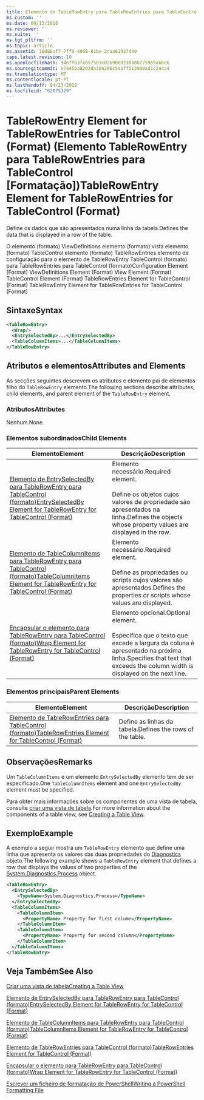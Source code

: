 ```yaml
---
title: Elemento de TableRowEntry para TableRowEntries para TableControl (formato) | Documentos da Microsoft
ms.custom: ''
ms.date: 09/13/2016
ms.reviewer: ''
ms.suite: ''
ms.tgt_pltfrm: ''
ms.topic: article
ms.assetid: 18d86af7-7ff9-4968-81be-2caa61937d49
caps.latest.revision: 10
ms.openlocfilehash: 946ffb3fe857503c02b9000238a86775969abbd6
ms.sourcegitcommit: e7445ba8203da304286c591ff513900ad1c244a4
ms.translationtype: MT
ms.contentlocale: pt-PT
ms.lasthandoff: 04/23/2019
ms.locfileid: "62075329"
---
```

# <a name="tablerowentry-element-for-tablerowentries-for-tablecontrol-format"></a><span data-ttu-id="f7658-102">TableRowEntry Element for TableRowEntries for TableControl (Format) (Elemento TableRowEntry para TableRowEntries para TableControl [Formatação])</span><span class="sxs-lookup"><span data-stu-id="f7658-102">TableRowEntry Element for TableRowEntries for TableControl (Format)</span></span>

<span data-ttu-id="f7658-103">Define os dados que são apresentados numa linha da tabela.</span><span class="sxs-lookup"><span data-stu-id="f7658-103">Defines the data that is displayed in a row of the table.</span></span>

<span data-ttu-id="f7658-104">O elemento (formato) ViewDefinitions elemento (formato) vista elemento (formato) TableControl elemento (formato) TableRowEntries elemento de configuração para o elemento de TableRowEntry TableControl (formato) para TableRowEntries para TableControl (formato)</span><span class="sxs-lookup"><span data-stu-id="f7658-104">Configuration Element (Format) ViewDefinitions Element (Format) View Element (Format) TableControl Element (Format) TableRowEntries Element for TableControl (Format) TableRowEntry Element for TableRowEntries for TableControl (Format)</span></span>

## <a name="syntax"></a><span data-ttu-id="f7658-105">Sintaxe</span><span class="sxs-lookup"><span data-stu-id="f7658-105">Syntax</span></span>

```xml
<TableRowEntry>
  <Wrap/>
  <EntrySelectedBy>...</EntrySelectedBy>
  <TableColumnItems>...</TableColumnItems>
</TableRowEntry>
```

## <a name="attributes-and-elements"></a><span data-ttu-id="f7658-106">Atributos e elementos</span><span class="sxs-lookup"><span data-stu-id="f7658-106">Attributes and Elements</span></span>

<span data-ttu-id="f7658-107">As secções seguintes descrevem os atributos e elemento pai de elementos filho do `TableRowEntry` elemento.</span><span class="sxs-lookup"><span data-stu-id="f7658-107">The following sections describe attributes, child elements, and parent element of the `TableRowEntry` element.</span></span>

### <a name="attributes"></a><span data-ttu-id="f7658-108">Atributos</span><span class="sxs-lookup"><span data-stu-id="f7658-108">Attributes</span></span>

<span data-ttu-id="f7658-109">Nenhum.</span><span class="sxs-lookup"><span data-stu-id="f7658-109">None.</span></span>

### <a name="child-elements"></a><span data-ttu-id="f7658-110">Elementos subordinados</span><span class="sxs-lookup"><span data-stu-id="f7658-110">Child Elements</span></span>

|<span data-ttu-id="f7658-111">Elemento</span><span class="sxs-lookup"><span data-stu-id="f7658-111">Element</span></span>|<span data-ttu-id="f7658-112">Descrição</span><span class="sxs-lookup"><span data-stu-id="f7658-112">Description</span></span>|
|-------------|-----------------|
|[<span data-ttu-id="f7658-113">Elemento de EntrySelectedBy para TableRowEntry para TableControl (formato)</span><span class="sxs-lookup"><span data-stu-id="f7658-113">EntrySelectedBy Element for TableRowEntry for TableControl (Format)</span></span>](./entryselectedby-element-for-tablerowentry-for-tablecontrol-format.md)|<span data-ttu-id="f7658-114">Elemento necessário.</span><span class="sxs-lookup"><span data-stu-id="f7658-114">Required element.</span></span><br /><br /> <span data-ttu-id="f7658-115">Define os objetos cujos valores de propriedade são apresentados na linha.</span><span class="sxs-lookup"><span data-stu-id="f7658-115">Defines the objects whose property values are displayed in the row.</span></span>|
|[<span data-ttu-id="f7658-116">Elemento de TableColumnItems para TableRowEntry para TableControl (formato)</span><span class="sxs-lookup"><span data-stu-id="f7658-116">TableColumnItems Element for TableRowEntry for TableControl (Format)</span></span>](./tablecolumnitems-element-for-tablerowentry-for-tablecontrol-format.md)|<span data-ttu-id="f7658-117">Elemento necessário.</span><span class="sxs-lookup"><span data-stu-id="f7658-117">Required element.</span></span><br /><br /> <span data-ttu-id="f7658-118">Define as propriedades ou scripts cujos valores são apresentados.</span><span class="sxs-lookup"><span data-stu-id="f7658-118">Defines the properties or scripts whose values are displayed.</span></span>|
|[<span data-ttu-id="f7658-119">Encapsular o elemento para TableRowEntry para TableControl (formato)</span><span class="sxs-lookup"><span data-stu-id="f7658-119">Wrap Element for TableRowEntry for TableControl (Format)</span></span>](./wrap-element-for-tablerowentry-for-tablecontrol-format.md)|<span data-ttu-id="f7658-120">Elemento opcional.</span><span class="sxs-lookup"><span data-stu-id="f7658-120">Optional element.</span></span><br /><br /> <span data-ttu-id="f7658-121">Especifica que o texto que excede a largura da coluna é apresentado na próxima linha.</span><span class="sxs-lookup"><span data-stu-id="f7658-121">Specifies that text that exceeds the column width is displayed on the next line.</span></span>|

### <a name="parent-elements"></a><span data-ttu-id="f7658-122">Elementos principais</span><span class="sxs-lookup"><span data-stu-id="f7658-122">Parent Elements</span></span>

|<span data-ttu-id="f7658-123">Elemento</span><span class="sxs-lookup"><span data-stu-id="f7658-123">Element</span></span>|<span data-ttu-id="f7658-124">Descrição</span><span class="sxs-lookup"><span data-stu-id="f7658-124">Description</span></span>|
|-------------|-----------------|
|[<span data-ttu-id="f7658-125">Elemento de TableRowEntries para TableControl (formato)</span><span class="sxs-lookup"><span data-stu-id="f7658-125">TableRowEntries Element for TableControl (Format)</span></span>](./tablerowentries-element-for-tablecontrol-format.md)|<span data-ttu-id="f7658-126">Define as linhas da tabela.</span><span class="sxs-lookup"><span data-stu-id="f7658-126">Defines the rows of the table.</span></span>|

## <a name="remarks"></a><span data-ttu-id="f7658-127">Observações</span><span class="sxs-lookup"><span data-stu-id="f7658-127">Remarks</span></span>

<span data-ttu-id="f7658-128">Um `TableColumnItems` e um elemento `EntrySelectedBy` elemento tem de ser especificado.</span><span class="sxs-lookup"><span data-stu-id="f7658-128">One `TableColumnItems` element and one `EntrySelectedBy` element must be specified.</span></span>

<span data-ttu-id="f7658-129">Para obter mais informações sobre os componentes de uma vista de tabela, consulte [criar uma vista de tabela](./creating-a-table-view.md).</span><span class="sxs-lookup"><span data-stu-id="f7658-129">For more information about the components of a table view, see [Creating a Table View](./creating-a-table-view.md).</span></span>

## <a name="example"></a><span data-ttu-id="f7658-130">Exemplo</span><span class="sxs-lookup"><span data-stu-id="f7658-130">Example</span></span>

<span data-ttu-id="f7658-131">A exemplo a seguir mostra um `TableRowEntry` elemento que define uma linha que apresenta os valores das duas propriedades do [Diagnostics](/dotnet/api/System.Diagnostics.Process) objeto.</span><span class="sxs-lookup"><span data-stu-id="f7658-131">The following example shows a `TableRowEntry` element that defines a row that displays the values of two properties of the [System.Diagnostics.Process](/dotnet/api/System.Diagnostics.Process) object.</span></span>

```xml
<TableRowEntry>
  <EntrySelectedBy>
    <TypeName>System.Diagnostics.Process</TypeName>
  </EntrySelectedBy>
  <TableColumnItems>
    <TableColumnItem>
      <PropertyName> Property for first column</PropertyName>
    </TableColumnItem>
    <TableColumnItem>
      <PropertyName> Property for second column</PropertyName>
    </TableColumnItem>
  </TableColumnItems>
</TableRowEntry>
```

## <a name="see-also"></a><span data-ttu-id="f7658-132">Veja Também</span><span class="sxs-lookup"><span data-stu-id="f7658-132">See Also</span></span>

[<span data-ttu-id="f7658-133">Criar uma vista de tabela</span><span class="sxs-lookup"><span data-stu-id="f7658-133">Creating a Table View</span></span>](./creating-a-table-view.md)

[<span data-ttu-id="f7658-134">Elemento de EntrySelectedBy para TableRowEntry para TableControl (formato)</span><span class="sxs-lookup"><span data-stu-id="f7658-134">EntrySelectedBy Element for TableRowEntry for TableControl (Format)</span></span>](./entryselectedby-element-for-tablerowentry-for-tablecontrol-format.md)

[<span data-ttu-id="f7658-135">Elemento de TableColumnItems para TableRowEntry para TableControl (formato)</span><span class="sxs-lookup"><span data-stu-id="f7658-135">TableColumnItems Element for TableRowEntry for TableControl (Format)</span></span>](./tablecolumnitems-element-for-tablerowentry-for-tablecontrol-format.md)

[<span data-ttu-id="f7658-136">Elemento de TableRowEntries para TableControl (formato)</span><span class="sxs-lookup"><span data-stu-id="f7658-136">TableRowEntries Element for TableControl (Format)</span></span>](./tablerowentries-element-for-tablecontrol-format.md)

[<span data-ttu-id="f7658-137">Encapsular o elemento para TableRowEntry para TableControl (formato)</span><span class="sxs-lookup"><span data-stu-id="f7658-137">Wrap Element for TableRowEntry for TableControl (Format)</span></span>](./wrap-element-for-tablerowentry-for-tablecontrol-format.md)

[<span data-ttu-id="f7658-138">Escrever um ficheiro de formatação de PowerShell</span><span class="sxs-lookup"><span data-stu-id="f7658-138">Writing a PowerShell Formatting File</span></span>](./writing-a-powershell-formatting-file.md)

